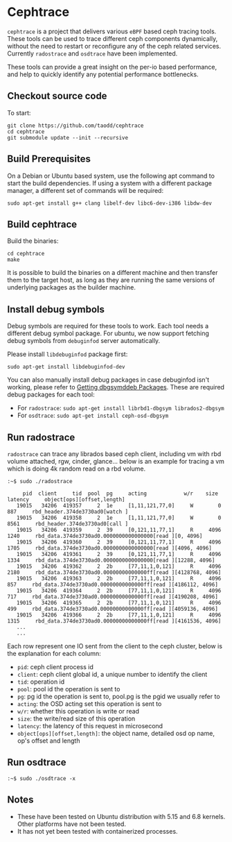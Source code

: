 # Cephtrace 
```cephtrace``` is a project that delivers various ```eBPF``` based ceph tracing tools. These tools can be used to trace different ceph components dynamically, without the need to restart or reconfigure any of the ceph related services. Currently ```radostrace``` and ```osdtrace``` have been implemented.

These tools can provide a great insight on the per-io based performance, and help to quickly identify any potential performance bottlenecks.

## Checkout source code
To start:
```
git clone https://github.com/taodd/cephtrace
cd cephtrace
git submodule update --init --recursive
```

## Build Prerequisites
On a Debian or Ubuntu based system, use the following apt command to start the build dependencies. If using a system with a different package manager, a different set of commands will be required:
```
sudo apt-get install g++ clang libelf-dev libc6-dev-i386 libdw-dev
```

## Build cephtrace
Build the binaries:
```
cd cephtrace
make
```
It is possible to build the binaries on a different machine and then transfer them to the target host, as long as they are running the same versions of underlying packages as the builder machine.

## Install debug symbols
Debug symbols are required for these tools to work. Each tool needs a different debug symbol package. For ubuntu, we now support fetching debug symbols from ```debuginfod``` server automatically.

Please install ```libdebuginfod``` package first:
```
sudo apt-get install libdebuginfod-dev
```
You can also manually install debug packages in case debuginfod isn't working, please refer to [Getting dbgsymddeb Packages](https://ubuntu.com/server/docs/debug-symbol-packages#getting-dbgsymddeb-packages).
These are required debug packages for each tool:
- For ```radostrace```:
```sudo apt-get install librbd1-dbgsym librados2-dbgsym```
- For ```osdtrace```:
```sudo apt-get install ceph-osd-dbgsym```

## Run radostrace
```radostrace``` can trace any librados based ceph client, including vm with rbd volume attached, rgw, cinder, glance...
below is an example for tracing a vm which is doing 4k random read on a rbd volume.
```
:~$ sudo ./radostrace
```
```
     pid  client     tid  pool  pg     acting            w/r    size  latency     object[ops][offset,length]
   19015   34206  419357     2  1e     [1,11,121,77,0]     W        0     887     rbd_header.374de3730ad0[watch ]
   19015   34206  419358     2  1e     [1,11,121,77,0]     W        0    8561     rbd_header.374de3730ad0[call ]
   19015   34206  419359     2  39     [0,121,11,77,1]     R     4096    1240     rbd_data.374de3730ad0.0000000000000000[read ][0, 4096]
   19015   34206  419360     2  39     [0,121,11,77,1]     R     4096    1705     rbd_data.374de3730ad0.0000000000000000[read ][4096, 4096]
   19015   34206  419361     2  39     [0,121,11,77,1]     R     4096    1334     rbd_data.374de3730ad0.0000000000000000[read ][12288, 4096]
   19015   34206  419362     2  2b     [77,11,1,0,121]     R     4096    2180     rbd_data.374de3730ad0.00000000000000ff[read ][4128768, 4096]
   19015   34206  419363     2  2b     [77,11,1,0,121]     R     4096     857     rbd_data.374de3730ad0.00000000000000ff[read ][4186112, 4096]
   19015   34206  419364     2  2b     [77,11,1,0,121]     R     4096     717     rbd_data.374de3730ad0.00000000000000ff[read ][4190208, 4096]
   19015   34206  419365     2  2b     [77,11,1,0,121]     R     4096     499     rbd_data.374de3730ad0.00000000000000ff[read ][4059136, 4096]
   19015   34206  419366     2  2b     [77,11,1,0,121]     R     4096    1315     rbd_data.374de3730ad0.00000000000000ff[read ][4161536, 4096]
   ...
   ...
```
Each row represent one IO sent from the client to the ceph cluster, below is the explanation for each column:
- ```pid```:    ceph client process id
- ```client```: ceph client global id, a unique number to identify the client
- ```tid```:    operation id
- ```pool```:   pool id the operation is sent to
- ```pg```:     pg id the operation is sent to, pool.pg is the pgid we usually refer to
- ```acting```: the OSD acting set this operation is sent to
- ```w/r```:    whether this operation is write or read
- ```size```:   the write/read size of this operation
- ```latency```: the latency of this request in microsecond
- ```object[ops][offset,length]```: the object name, detailed osd op name, op's offset and length

## Run osdtrace
```
:~$ sudo ./osdtrace -x
```

## Notes
- These have been tested on Ubuntu distribution with 5.15 and 6.8 kernels. Other platforms have not been tested.
- It has not yet been tested with containerized processes.
